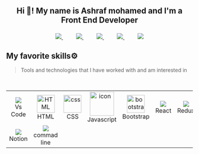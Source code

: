 <h2 align="center">Hi 👋! My name is Ashraf mohamed and I'm a Front End Developer</h2>

###

<div align="center">
<a href="">
<img src="https://github.com/Yosef-Eid/Yosef-Eid/assets/117477110/d0ec59c4-60db-4b45-a632-7c9053bdb15d">
</a>
 &nbsp;&nbsp;&nbsp;&nbsp;&nbsp;&nbsp;&nbsp;&nbsp;
<a href="">
<img src="https://github.com/Yosef-Eid/Yosef-Eid/assets/117477110/e1136458-0bfa-4c9d-895f-cffd6b6fe16b">
</a>
&nbsp;&nbsp;&nbsp;&nbsp;&nbsp;&nbsp;&nbsp;&nbsp;
<a href="">
<img src="https://github.com/Yosef-Eid/Yosef-Eid/assets/117477110/77a117ba-f200-4d05-83d5-10b03bbbe8f4">
</a>
&nbsp;&nbsp;&nbsp;&nbsp;&nbsp;&nbsp;&nbsp;&nbsp;
<a href="">
<img src="https://github.com/Yosef-Eid/Yosef-Eid/assets/117477110/5eeb8566-0239-46c6-baf0-f1ddfd6273dc">
</a>
&nbsp;&nbsp;&nbsp;&nbsp;&nbsp;&nbsp;&nbsp;&nbsp;
<a href="">
<img src="https://github.com/Yosef-Eid/Yosef-Eid/assets/117477110/c91ee0f0-5949-4fa4-b8d3-9d6a6bb7ad53">
</a>
</div>

 ###

## My favorite skills⚙️

> Tools and technologies that I have worked with and am interested in

<table align="center">
  <tr align="center">
   <div align="center">
         <td align="center" width="80">
        <img src="https://github.com/Yosef-Eid/Yosef-Eid/assets/117477110/e3e5979f-4778-4d96-8cfa-49b1075b00aa" />
      <br>Vs Code
    </td>
       <td align="center"  width="96">
        <img src="https://skillicons.dev/icons?i=html" width="48" height="48" alt="HTML" />
      <br>HTML
    </td>
    <td align="center" width="96">
        <img src="https://skillicons.dev/icons?i=css" width="48" height="48" alt="css" />
      <br>CSS
    </td>
    <td align="center" width="96">
        <img src="https://techstack-generator.vercel.app/js-icon.svg" alt="icon" width="65" height="65" />
      <br>Javascript
    </td>
    <td align="center"  width="96">
        <img src="https://skillicons.dev/icons?i=bootstrap" width="48" height="48" alt="bootstrap" />
      <br>Bootstrap
    </td>
    <td align="center" width="80">
        <img src="https://github.com/Yosef-Eid/Yosef-Eid/assets/117477110/1c639213-ff7d-4ce3-938d-d9da25a52804" />
      <br>React
    </td>
    <td align="center" width="80">
        <img src="https://github.com/Yosef-Eid/Yosef-Eid/assets/117477110/e42ef55e-7eeb-4a86-9cf3-0e472580f39e" />
      <br>Redux
    </td>
       <td align="center" width="96">
        <img src="https://techstack-generator.vercel.app/github-icon.svg" width="65" height="65" alt="GitHub" />
      <br>Github
    </td>
    <td align="center" width="96">
        <img src="https://skillicons.dev/icons?i=git" width="48" height="48" alt="Git" />
      <br>Git
    </td>
    <td align="center" width="200">
        <img src="https://github.com/Yosef-Eid/Yosef-Eid/assets/117477110/f91653c3-70d1-4464-bb07-a4c10567fc79" />
      <br>Figma
    </td>
   <br>
    <td align="center" width="96">
        <img src="https://skillicons.dev/icons?i=linux" width="48" height="48" alt="Linux" />
      <br>Linux
    </td>
  </tr>
  <tr>
       <td align="center" >
        <img src="https://github.com/Yosef-Eid/Yosef-Eid/assets/117477110/e78acd84-69c0-4ade-97ad-61176af84f8e" />
      <br>Notion
    </td>
      <td align="center" width="80">
        <img src="https://github.com/Yosef-Eid/Yosef-Eid/assets/117477110/d32e4931-357d-4ce0-a67f-3fac50ef3fb4" />
      <br>commad line
    </td>
</div>
    
 </tr>
</table>
